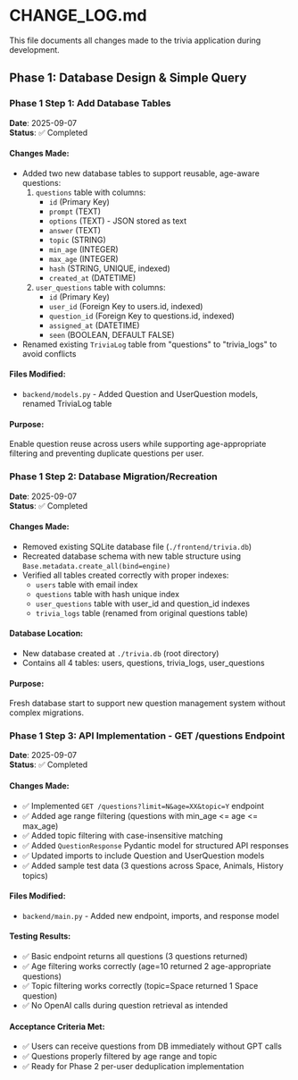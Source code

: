# CHANGE_LOG.md

This file documents all changes made to the trivia application during development.

## Phase 1: Database Design & Simple Query

### Phase 1 Step 1: Add Database Tables
**Date**: 2025-09-07  
**Status**: ✅ Completed  

#### Changes Made:
- Added two new database tables to support reusable, age-aware questions:
  1. `questions` table with columns:
     - `id` (Primary Key)
     - `prompt` (TEXT)
     - `options` (TEXT) - JSON stored as text
     - `answer` (TEXT)
     - `topic` (STRING)
     - `min_age` (INTEGER)
     - `max_age` (INTEGER)
     - `hash` (STRING, UNIQUE, indexed)
     - `created_at` (DATETIME)
  2. `user_questions` table with columns:
     - `id` (Primary Key)
     - `user_id` (Foreign Key to users.id, indexed)
     - `question_id` (Foreign Key to questions.id, indexed)
     - `assigned_at` (DATETIME)
     - `seen` (BOOLEAN, DEFAULT FALSE)
- Renamed existing `TriviaLog` table from "questions" to "trivia_logs" to avoid conflicts

#### Files Modified:
- `backend/models.py` - Added Question and UserQuestion models, renamed TriviaLog table

#### Purpose:
Enable question reuse across users while supporting age-appropriate filtering and preventing duplicate questions per user.

### Phase 1 Step 2: Database Migration/Recreation
**Date**: 2025-09-07  
**Status**: ✅ Completed  

#### Changes Made:
- Removed existing SQLite database file (`./frontend/trivia.db`)
- Recreated database schema with new table structure using `Base.metadata.create_all(bind=engine)`
- Verified all tables created correctly with proper indexes:
  - `users` table with email index
  - `questions` table with hash unique index  
  - `user_questions` table with user_id and question_id indexes
  - `trivia_logs` table (renamed from original questions table)

#### Database Location:
- New database created at `./trivia.db` (root directory)
- Contains all 4 tables: users, questions, trivia_logs, user_questions

#### Purpose:
Fresh database start to support new question management system without complex migrations.

### Phase 1 Step 3: API Implementation - GET /questions Endpoint
**Date**: 2025-09-07  
**Status**: ✅ Completed  

#### Changes Made:
- ✅ Implemented `GET /questions?limit=N&age=XX&topic=Y` endpoint
- ✅ Added age range filtering (questions with min_age <= age <= max_age)
- ✅ Added topic filtering with case-insensitive matching
- ✅ Added `QuestionResponse` Pydantic model for structured API responses
- ✅ Updated imports to include Question and UserQuestion models
- ✅ Added sample test data (3 questions across Space, Animals, History topics)

#### Files Modified:
- `backend/main.py` - Added new endpoint, imports, and response model

#### Testing Results:
- ✅ Basic endpoint returns all questions (3 questions returned)
- ✅ Age filtering works correctly (age=10 returned 2 age-appropriate questions)  
- ✅ Topic filtering works correctly (topic=Space returned 1 Space question)
- ✅ No OpenAI calls during question retrieval as intended

#### Acceptance Criteria Met:
- ✅ Users can receive questions from DB immediately without GPT calls
- ✅ Questions properly filtered by age range and topic
- ✅ Ready for Phase 2 per-user deduplication implementation
